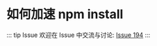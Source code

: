 # 如何加速 npm install



::: tip Issue 
 欢迎在 Issue 中交流与讨论: [Issue 194](https://github.com/shfshanyue/Daily-Question/issues/194) 
:::



